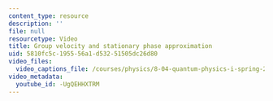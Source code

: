 ```yaml
---
content_type: resource
description: ''
file: null
resourcetype: Video
title: Group velocity and stationary phase approximation
uid: 5810fc5c-1955-56a1-d532-51505dc26d80
video_files:
  video_captions_file: /courses/physics/8-04-quantum-physics-i-spring-2016/video-lectures/part-1/group-velocity-and-stationary-phase-approximation/-UgQEHHXTRM.vtt
video_metadata:
  youtube_id: -UgQEHHXTRM
---
```

